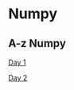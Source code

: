 # Numpy
## A-z Numpy

[Day 1](https://github.com/Shailejaa/Numpy/blob/main/Day%201%20Numpy.pptx) 


[Day 2](https://github.com/Shailejaa/Numpy/blob/main/Day%202)


